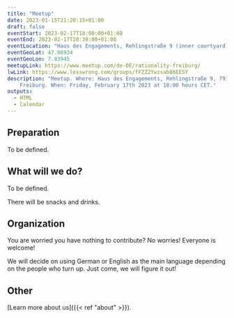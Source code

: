 ```yaml
---
title: "Meetup"
date: 2023-01-15T21:20:15+01:00
draft: false
eventStart: 2023-02-17T18:00:00+01:00
eventEnd: 2023-02-17T20:30:00+01:00
eventLocation: "Haus des Engagements, Rehlingstraße 9 (inner courtyard), 79100 Freiburg"
eventGeoLat: 47.98934
eventGeoLon: 7.83945
meetupLink: https://www.meetup.com/de-DE/rationality-freiburg/
lwLink: https://www.lesswrong.com/groups/fFZZ2Ywzsab86EESY
description: "Meetup. Where: Haus des Engagements, Rehlingstraße 9, 79100
    Freiburg. When: Friday, February 17th 2023 at 18:00 hours CET."
outputs:
  - HTML
  - Calendar
---
```


## Preparation

To be defined.


## What will we do?

To be defined.

There will be snacks and drinks.


## Organization

You are worried you have nothing to contribute? No worries! Everyone is
welcome!

We will decide on using German or English as the main language depending on the
people who turn up. Just come, we will figure it out!


## Other

[Learn more about us]({{< ref "about" >}}).
